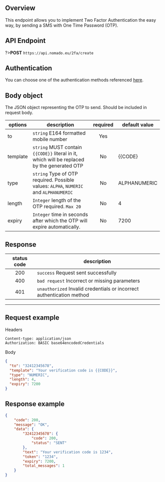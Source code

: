 ## Overview
This endpoint allows you to implement Two Factor Authentication the easy way, by sending
a SMS with One Time Password (OTP).

## API Endpoint

?>**POST** `https://api.nomado.eu/2fa/create`

## Authentication
You can choose one of the authentication methods referenced [here](/authentication.md).

## Body object
The JSON object representing the OTP to send. Should be included in request body.

| options | description | required | default value |
|---|---|:---:|---|
|to|`string` E164 formatted mobile number | Yes |  |
|template| `string` MUST contain `{{CODE}}` literal in it, which will be replaced by the generated OTP| No | {{CODE} |
|type| `string` Type of OTP required. Possible values: `ALPHA`, `NUMERIC` and `ALPHANUMERIC`| No | ALPHANUMERIC |
|length|`Integer`  length of the OTP required. `Max 20`| No | 4 |
|expiry| `Integer` time in seconds after which the OTP will expire automatically.| No | 7200 |

## Response

| status code | description |
|:---:|---|
|200|`success` Request sent successfully |
|400|`bad request` Incorrect or missing parameters |
|401|`unauthorized` Invalid credentials or incorrect authentication method |

___

## Request example
Headers
```
Content-type: application/json
Authorization: BASIC base64encodedCredentials
```
Body
```json
{
  "to": "32412345678",
  "template": "Your verification code is {{CODE}}",
  "type": "NUMERIC",
  "length": 4,
  "expiry": 7200
}
```


## Response example
```json
{
    "code": 200,
    "message": "OK",
    "data": {
        "32412345678": {
            "code": 200,
            "status": "SENT"
        },
        "text": "Your verification code is 1234",
        "token": "1234",
        "expiry": 7200,
        "total_messages": 1
    }
}
```
